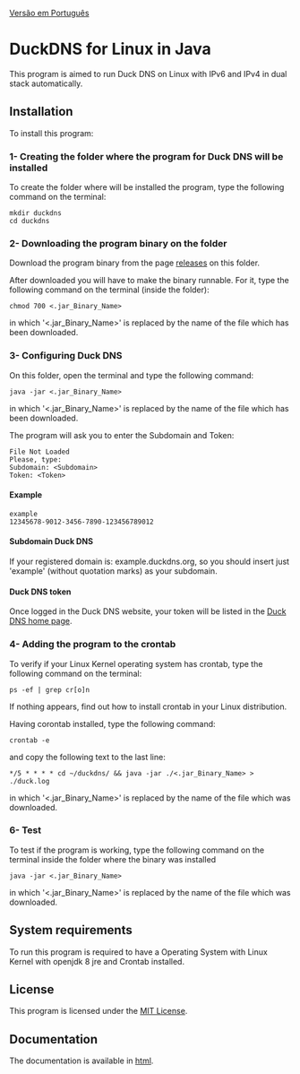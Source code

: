 [Versão em Português](README.md)

# DuckDNS for Linux in Java

This program is aimed to run Duck DNS on Linux with IPv6 and IPv4 in dual stack automatically.

## Installation

To install this program:

### 1- Creating the folder where the program for Duck DNS will be installed

To create the folder where will be installed the program, type the following command on the terminal:

```
mkdir duckdns
cd duckdns
```

### 2- Downloading the program binary on the folder

Download the program binary from the page [releases](https://github.com/Henriquemcc/Duck_DNS_Java/releases) on this
folder.

After downloaded you will have to make the binary runnable. For it, type the following command on the terminal (inside
the folder):

```
chmod 700 <.jar_Binary_Name>
```

in which '<.jar_Binary_Name>' is replaced by the name of the file which has been downloaded.

### 3- Configuring Duck DNS

On this folder, open the terminal and type the following command:

```
java -jar <.jar_Binary_Name>
```

in which '<.jar_Binary_Name>' is replaced by the name of the file which has been downloaded.

The program will ask you to enter the Subdomain and Token:

```
File Not Loaded
Please, type:
Subdomain: <Subdomain> 
Token: <Token>
```

#### Example

```
example
12345678-9012-3456-7890-123456789012
```

#### Subdomain Duck DNS

If your registered domain is: example.duckdns.org, so you should insert just 'example' (without quotation marks) as your
subdomain.

#### Duck DNS token

Once logged in the Duck DNS website, your token will be listed in the [Duck DNS home page](https://www.duckdns.org/).

### 4- Adding the program to the crontab

To verify if your Linux Kernel operating system has crontab, type the following command on the terminal:

```
ps -ef | grep cr[o]n
```

If nothing appears, find out how to install crontab in your Linux distribution.

Having corontab installed, type the following command:

```
crontab -e
```

and copy the following text to the last line:

```
*/5 * * * * cd ~/duckdns/ && java -jar ./<.jar_Binary_Name> > ./duck.log
```

in which '<.jar_Binary_Name>' is replaced by the name of the file which was downloaded.

### 6- Test

To test if the program is working, type the following command on the terminal inside the folder where the binary was
installed

```
java -jar <.jar_Binary_Name>
```

in which '<.jar_Binary_Name>' is replaced by the name of the file which was downloaded.

## System requirements

To run this program is required to have a Operating System with Linux Kernel with openjdk 8 jre and Crontab installed.

## License

This program is licensed under the [MIT License](LICENSE).

## Documentation

The documentation is available in [html](./JavaDoc.zip).